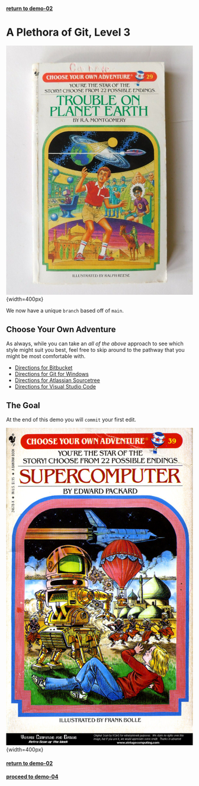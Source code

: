 #### [return to demo-02](../demo_02/directions-demo-02.md)
# A Plethora of Git, Level 3

![choose-your-own-adventure01.jpg](../assets/demo-03/choose-your-own-adventure01.jpg){width=400px}

We now have a unique `branch` based off of `main`.

## Choose Your Own Adventure
As always, while you can take an *all of the above* approach to see which style might suit you best, feel free
to skip around to the pathway that you might be most comfortable with.

- [Directions for Bitbucket](Bitbucket.md)
- [Directions for Git for Windows](Git-for-Windows.md)
- [Directions for Atlassian Sourcetree](Sourcetree.md)
- [Directions for Visual Studio Code](VS-Code.md)

## The Goal
At the end of this demo you will `commit` your first edit.

![choose-your-own-adventure02.jpg](../assets/demo-03/choose-your-own-adventure02.jpg){width=400px}

#### [return to demo-02](../demo_02/directions-demo-02.md)
#### [proceed to demo-04](../demo_04/directions-demo-04.md)